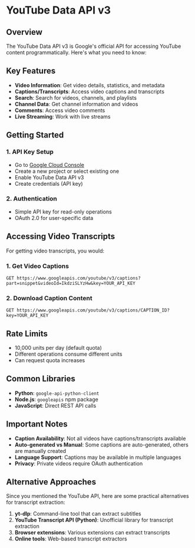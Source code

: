 # YouTube Data API v3

## Overview

The YouTube Data API v3 is Google's official API for accessing YouTube content programmatically. Here's what you need to know:

## Key Features

- **Video Information**: Get video details, statistics, and metadata
- **Captions/Transcripts**: Access video captions and transcripts
- **Search**: Search for videos, channels, and playlists
- **Channel Data**: Get channel information and videos
- **Comments**: Access video comments
- **Live Streaming**: Work with live streams

## Getting Started

### 1. API Key Setup
- Go to [Google Cloud Console](https://console.cloud.google.com/)
- Create a new project or select existing one
- Enable YouTube Data API v3
- Create credentials (API key)

### 2. Authentication
- Simple API key for read-only operations
- OAuth 2.0 for user-specific data

## Accessing Video Transcripts

For getting video transcripts, you would:

### 1. Get Video Captions
```
GET https://www.googleapis.com/youtube/v3/captions?part=snippet&videoId=IkdziSLYzHw&key=YOUR_API_KEY
```

### 2. Download Caption Content
```
GET https://www.googleapis.com/youtube/v3/captions/CAPTION_ID?key=YOUR_API_KEY
```

## Rate Limits

- 10,000 units per day (default quota)
- Different operations consume different units
- Can request quota increases

## Common Libraries

- **Python**: `google-api-python-client`
- **Node.js**: `googleapis` npm package
- **JavaScript**: Direct REST API calls

## Important Notes

- **Caption Availability**: Not all videos have captions/transcripts available
- **Auto-generated vs Manual**: Some captions are auto-generated, others are manually created
- **Language Support**: Captions may be available in multiple languages
- **Privacy**: Private videos require OAuth authentication

## Alternative Approaches

Since you mentioned the YouTube API, here are some practical alternatives for transcript extraction:

1. **yt-dlp**: Command-line tool that can extract subtitles
2. **YouTube Transcript API (Python)**: Unofficial library for transcript extraction
3. **Browser extensions**: Various extensions can extract transcripts
4. **Online tools**: Web-based transcript extractors
